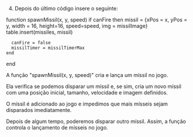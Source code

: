 
4. Depois do último código insere o seguinte:

function spawnMissil(x, y, speed)
    if canFire then
      missil = {xPos = x, yPos = y, width = 16, height=16, speed=speed, img = missilImage}
      table.insert(missiles, missil)
  
      canFire = false
      missilTimer = missilTimerMax
    end
  end

A função "spawnMissil(x, y, speed)" cria e lança um míssil no jogo. 

Ela verifica se podemos disparar um míssil e, se sim, cria um novo míssil com uma posição inicial, tamanho, velocidade e imagem definidos.

O míssil é adicionado ao jogo e impedimos que mais mísseis sejam disparados imediatamente. 

Depois de algum tempo, poderemos disparar outro míssil. Assim, a função controla o lançamento de mísseis no jogo.

